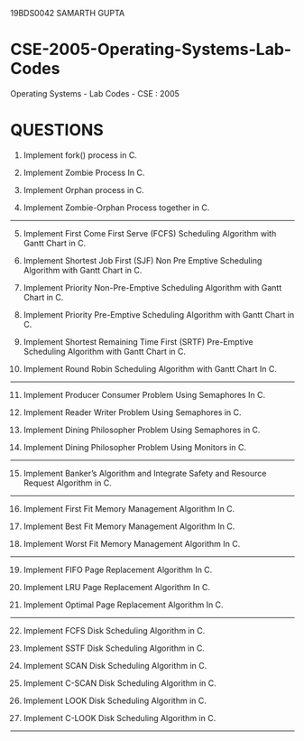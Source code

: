 19BDS0042 SAMARTH GUPTA

# CSE-2005-Operating-Systems-Lab-Codes
Operating Systems - Lab Codes - CSE : 2005

# QUESTIONS

1. Implement fork() process in C.

2. Implement Zombie Process In C.

3. Implement Orphan process in C.

4. Implement Zombie-Orphan Process together in C.
---------------------------------------------------------------------------------------------------------------------------------------------------------------------------------
5. Implement First Come First Serve (FCFS) Scheduling Algorithm with Gantt Chart in C.

6. Implement Shortest Job First (SJF) Non Pre Emptive Scheduling Algorithm with Gantt Chart in C.

7. Implement Priority Non-Pre-Emptive Scheduling Algorithm with Gantt Chart in C.

8. Implement Priority Pre-Emptive Scheduling Algorithm with Gantt Chart in C.

9. Implement Shortest Remaining Time First (SRTF) Pre-Emptive Scheduling Algorithm with Gantt Chart in C.

10. Implement Round Robin Scheduling Algorithm with Gantt Chart In C.
--------------------------------------------------------------------------------------------------------------------------------------------------------------------------------
11. Implement Producer Consumer Problem Using Semaphores In C.

12. Implement Reader Writer Problem Using Semaphores in C.

13. Implement Dining Philosopher Problem Using Semaphores in C.

14. Implement Dining Philosopher Problem Using Monitors in C.
---------------------------------------------------------------------------------------------------------------------------------------------------------------------------------
15. Implement Banker’s Algorithm and Integrate Safety and Resource Request Algorithm in C.
---------------------------------------------------------------------------------------------------------------------------------------------------------------------------------
16. Implement First Fit Memory Management Algorithm In C.

17. Implement Best Fit Memory Management Algorithm In C.

18. Implement Worst Fit Memory Management Algorithm In C.
---------------------------------------------------------------------------------------------------------------------------------------------------------------------------------
19. Implement FIFO Page Replacement Algorithm In C.

20. Implement LRU Page Replacement Algorithm In C. 

21. Implement Optimal Page Replacement Algorithm In C.
---------------------------------------------------------------------------------------------------------------------------------------------------------------------------------
22. Implement FCFS Disk Scheduling Algorithm in C.

23. Implement SSTF Disk Scheduling Algorithm in C.

24. Implement SCAN Disk Scheduling Algorithm in C.

25. Implement C-SCAN Disk Scheduling Algorithm in C.

26. Implement LOOK Disk Scheduling Algorithm in C.

27. Implement C-LOOK Disk Scheduling Algorithm in C.
---------------------------------------------------------------------------------------------------------------------------------------------------------------------------------

